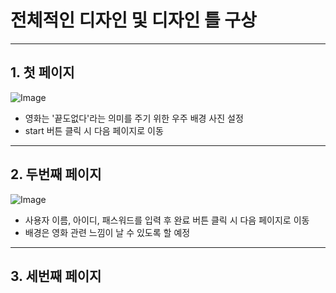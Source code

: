 # 전체적인 디자인 및 디자인 틀 구상
---
## 1. 첫 페이지
![Image](https://github.com/user-attachments/assets/7f908ab1-5b76-4115-ba32-755977eba011)

- 영화는 '끝도없다'라는 의미를 주기 위한 우주 배경 사진 설정
- start 버튼 클릭 시 다음 페이지로 이동
---
## 2. 두번째 페이지
![Image](https://github.com/user-attachments/assets/0ddcdddb-2acc-4cb2-9a6f-d1e0a7c35b9b)

- 사용자 이름, 아이디, 패스워드를 입력 후 완료 버튼 클릭 시 다음 페이지로 이동
- 배경은 영화 관련 느낌이 날 수 있도록 할 예정
---
## 3. 세번째 페이지

